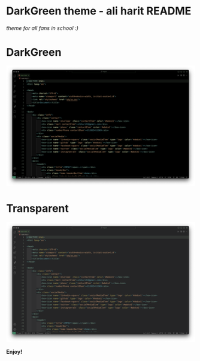 # DarkGreen theme - ali harit README

###### theme for all fans in school :)

# DarkGreen
![Alt text](img/DarkGreen.png)

# Transparent
![Alt text](img/transparent.png)

**Enjoy!**
